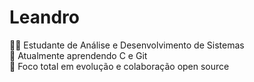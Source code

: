 # Leandro

👨‍💻 Estudante de Análise e Desenvolvimento de Sistemas  
📘 Atualmente aprendendo C e Git  
🚀 Foco total em evolução e colaboração open source  
 
